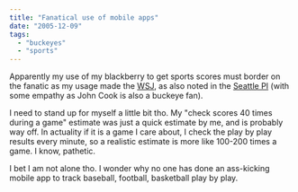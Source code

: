 ```yaml
---
title: "Fanatical use of mobile apps"
date: "2005-12-09"
tags: 
  - "buckeyes"
  - "sports"
---
```


Apparently my use of my blackberry to get sports scores must border on the fanatic as my usage made the [WSJ](http://online.wsj.com/article_email/SB113392267580515883-lMyQjAxMDE1MzAzOTkwMjkyWj.html), as also noted in the [Seattle PI](http://blog.seattlepi.nwsource.com/venture/archives/100765.asp) (with some empathy as John Cook is also a buckeye fan).

I need to stand up for myself a little bit tho. My "check scores 40 times during a game" estimate was just a quick estimate by me, and is probably way off. In actuality if it is a game I care about, I check the play by play results every minute, so a realistic estimate is more like 100-200 times a game. I know, pathetic.

I bet I am not alone tho. I wonder why no one has done an ass-kicking mobile app to track baseball, football, basketball play by play.
